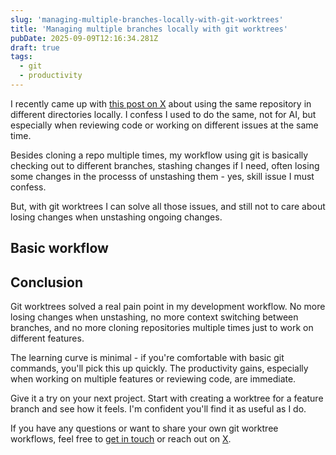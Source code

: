 ```yaml
---
slug: 'managing-multiple-branches-locally-with-git-worktrees'
title: 'Managing multiple branches locally with git worktrees'
pubDate: 2025-09-09T12:16:34.281Z
draft: true
tags:
  - git
  - productivity
---
```


I recently came up with [this post on X](https://x.com/ocodista/status/1963966595652538773) about using the same repository in different directories locally. I confess I used to do the same, not for AI, but especially when reviewing code or working on different issues at the same time.

Besides cloning a repo multiple times, my workflow using git is basically checking out to different branches, stashing changes if I need, often losing some changes in the processs of unstashing them - yes, skill issue I must confess.

But, with git worktrees I can solve all those issues, and still not to care about losing changes when unstashing ongoing changes.

## Basic workflow

## Conclusion

Git worktrees solved a real pain point in my development workflow. No more losing changes when unstashing, no more context switching between branches, and no more cloning repositories multiple times just to work on different features.

The learning curve is minimal - if you're comfortable with basic git commands, you'll pick this up quickly. The productivity gains, especially when working on multiple features or reviewing code, are immediate.

Give it a try on your next project. Start with creating a worktree for a feature branch and see how it feels. I'm confident you'll find it as useful as I do.

If you have any questions or want to share your own git worktree workflows, feel free to [get in touch](/contact) or reach out on [X](https://x.com/gusdantas).
